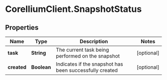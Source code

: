 # CorelliumClient.SnapshotStatus

## Properties

Name | Type | Description | Notes
------------ | ------------- | ------------- | -------------
**task** | **String** | The current task being performed on the snapshot | [optional] 
**created** | **Boolean** | Indicates if the snapshot has been successfully created | [optional] 


